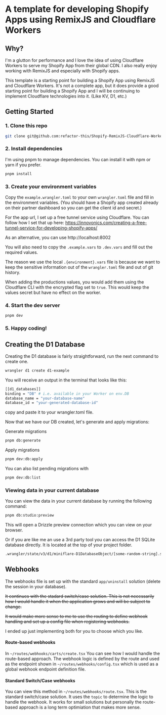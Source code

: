 # A template for developing Shopify Apps using RemixJS and Cloudflare Workers

## Why?
I'm a glutton for performance and I love the idea of using Cloudflare Workers to serve my Shopify App from their global CDN. I also really enjoy working with RemixJS and especially with Shopify apps.

This template is a starting point for building a Shopify App using RemixJS and Cloudflare Workers. It's not a complete app, but it does provide a good starting point for building a Shopify App and I will be continuing to implement Cloudflare technologies into it. (Like KV, D1, etc.)

## Getting Started

### 1. Clone this repo
```bash
git clone git@github.com:refactor-this/Shopify-RemixJS-Cloudflare-Workers-Template.git
```
### 2. Install dependencies
I'm using pnpm to manage dependencies. You can install it with npm or yarn if you prefer.
```bash
pnpm install
```

### 3. Create your environment variables
Copy the `example.wrangler.toml` to your own `wrangler.toml` file and fill in the environment variables. (You should have a Shopify app created already on their partner dashboard so you can get the client id and secret.)

For the app url, I set up a free tunnel service using Cloudflare. You can follow how I set that up here: https://innovonics.com/creating-a-free-tunnel-service-for-developing-shopify-apps/

As an alternative, you can use http://localhost:8002

You will also need to copy the `.example.vars` to `.dev.vars` and fill out the required values.

The reason we use the local `.{environment}.vars` file is because we want to keep the sensitive information out of the `wrangler.toml` file and out of git history.

When adding the productions values, you would add them using the Cloudflare CLI with the encrypted flag set to `true`. This would keep the values secret but have no effect on the worker.

### 4. Start the dev server
```bash
pnpm dev
```
### 5. Happy coding!

## Creating the D1 Database

Creating the D1 database is fairly straightforward, run the next command to create one.

```bash
wrangler d1 create d1-example
```

You will receive an output in the terminal that looks like this:
```bash
[[d1_databases]]
binding = "DB" # i.e. available in your Worker on env.DB
database_name = "your-database-name"
database_id = "your-generated-database-id"
```

copy and paste it to your wrangler.toml file.


Now that we have our DB created, let's generate and apply migrations:

Generate migrations
```bash
pnpm db:generate
```
Apply migrations
```bash
pnpm dev:db:apply
```

You can also list pending migrations with 
```bash
pnpm dev:db:list
```

### Viewing data in your current database

You can view the data in your current database by running the following command:
```bash
pnpm db:studio:preview
```
This will open a Drizzle preview connection which you can view on your browser.

Or if you are like me an use a 3rd party tool you can access the D1 SQLite database directly. It is located at the top of your project folder.
```bash
.wrangler/state/v3/d1/miniflare-D1DatabaseObject/[some-random-string].sqlite
```

## Webhooks
The webhooks file is set up with the standard `app/uninstall` solution (delete the session in your database).

~~It continues with the stadard switch/case solution. This is not necessarily how I would handle it when the application grows and will be subject to change.~~

~~It would make more sense to me to use the routing to define webhook handling and set up a config file when registering webhooks.~~

I ended up just implementing both for you to choose which you like.

#### Route-based webhooks

In `~/routes/webhooks/carts/create.tsx` You can see how I would handle the route-based approach. The webhook logic is defined by the route and used as the endpoint shown in `~/routes/webhooks/config.tsx` which is used as a global webhook endpoint definition file.

#### Standard Switch/Case webhooks

You can view this method in `~/routes/webhooks/route.tsx`. This is the standard switch/case solution. It uses the `topic` to determine the logic to handle the webhook. It works for small solutions but personally the route-based approach is a long term optimiation that makes more sense.

